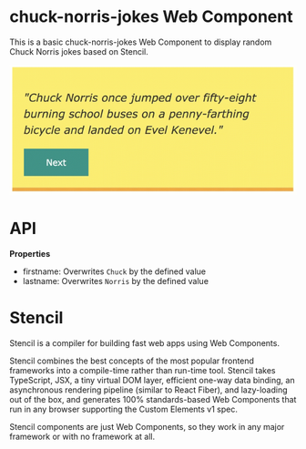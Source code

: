 
# chuck-norris-jokes Web Component

This is a basic chuck-norris-jokes Web Component to display random Chuck Norris jokes based on Stencil.

![Component Demo](component_demo.gif)

# API

**Properties**
- firstname: Overwrites `Chuck` by the defined value
- lastname: Overwrites `Norris` by the defined value

# Stencil

Stencil is a compiler for building fast web apps using Web Components.

Stencil combines the best concepts of the most popular frontend frameworks into a compile-time rather than run-time tool.  Stencil takes TypeScript, JSX, a tiny virtual DOM layer, efficient one-way data binding, an asynchronous rendering pipeline (similar to React Fiber), and lazy-loading out of the box, and generates 100% standards-based Web Components that run in any browser supporting the Custom Elements v1 spec.

Stencil components are just Web Components, so they work in any major framework or with no framework at all.